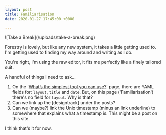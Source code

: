 ```yaml
---
layout: post
title: Familiarisation
date: 2020-01-27 17:45:00 +0000

---
```

!\[Take a Break\](/uploads/take-a-break.png)

Forestry is lovely, but like any new system, it takes a little getting used to. I'm getting used to finding my way around and writing as I do. 

You're right, I'm using the raw editor, it fits me perfectly like a finely tailored suit.

A handful of things I need to ask…

1. On the '[What’s the simplest tool you can use?](/2020/01/24/whats-the-simplest-tool-you-can-use.html)' page, there are YAML fields for: `layout`, `title` and `date`. But, on this page ('Familiarisation') there's no field for `layout`. Why is that?
2. Can we link up the \[designtrack\] under the posts?
3. Can we (maybe?) link the Unix timestamp (minus an link underline) to somewhere that explains what a timestamp is. This might be a post on this site.

I think that's it for now.